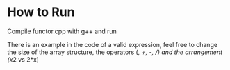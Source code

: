 # How to Run

Compile functor.cpp with g++ and run

There is an example in the code of a valid expression, feel free to change the size of the array structure, the operators (*, +, -, /) and the arrangement (x*2 vs 2*x)